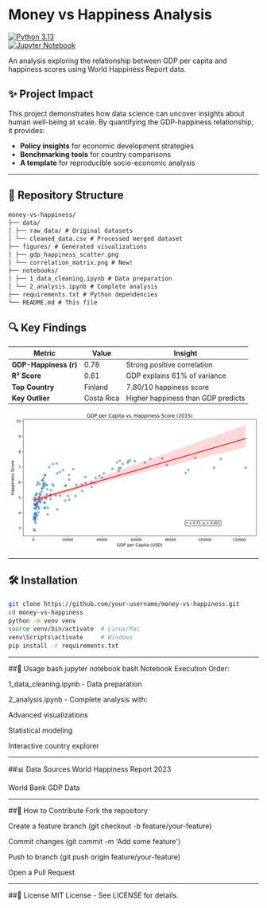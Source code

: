 # Money vs Happiness Analysis 
[![Python 3.13](https://img.shields.io/badge/python-3.13-blue.svg)](https://www.python.org/downloads/)  
[![Jupyter Notebook](https://img.shields.io/badge/Jupyter-Notebook-orange.svg)](https://jupyter.org/)  

An analysis exploring the relationship between GDP per capita and happiness scores using World Happiness Report data.

## **✨ Project Impact**  
This project demonstrates how data science can uncover insights about human well-being at scale. By quantifying the GDP-happiness relationship, it provides:  
- **Policy insights** for economic development strategies  
- **Benchmarking tools** for country comparisons  
- **A template** for reproducible socio-economic analysis  

---

## 📁 Repository Structure  
```
money-vs-happiness/
├── data/
│ ├── raw_data/ # Original datasets
│ └── cleaned_data.csv # Processed merged dataset
├── figures/ # Generated visualizations
│ ├── gdp_happiness_scatter.png
│ └── correlation_matrix.png # New!
├── notebooks/
│ ├── 1_data_cleaning.ipynb # Data preparation
│ └── 2_analysis.ipynb # Complete analysis
├── requirements.txt # Python dependencies
└── README.md # This file
```

## 🔍 Key Findings  
| Metric               | Value | Insight |
|----------------------|-------|---------|
| **GDP-Happiness (r)** | 0.78  | Strong positive correlation |
| **R² Score**         | 0.61  | GDP explains 61% of variance |
| **Top Country**      | Finland | 7.80/10 happiness score |
| **Key Outlier**      | Costa Rica | Higher happiness than GDP predicts |

![Analysis Preview](figures/gdp_happiness_scatter.png)

---

## 🛠️ Installation  
```bash
git clone https://github.com/your-username/money-vs-happiness.git
cd money-vs-happiness
python -m venv venv
source venv/bin/activate  # Linux/Mac
venv\Scripts\activate     # Windows
pip install -r requirements.txt
```
---

##🚀 Usage
bash
jupyter notebook
bash
Notebook Execution Order:

1_data_cleaning.ipynb - Data preparation

2_analysis.ipynb - Complete analysis with:

Advanced visualizations

Statistical modeling

Interactive country explorer

---

##📊 Data Sources
World Happiness Report 2023

World Bank GDP Data

---

##🤝 How to Contribute
Fork the repository

Create a feature branch (git checkout -b feature/your-feature)

Commit changes (git commit -m 'Add some feature')

Push to branch (git push origin feature/your-feature)

Open a Pull Request

---

##📝 License
MIT License - See LICENSE for details.
